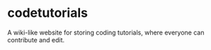 # codetutorials
A wiki-like website for storing coding tutorials, where everyone can contribute and edit. 
